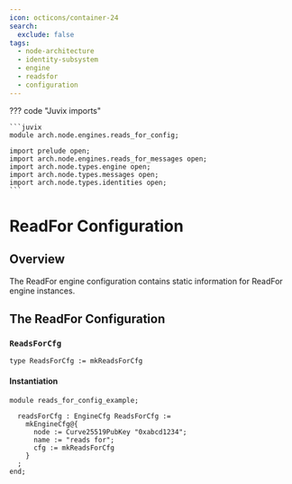 ```yaml
---
icon: octicons/container-24
search:
  exclude: false
tags:
  - node-architecture
  - identity-subsystem
  - engine
  - readsfor
  - configuration
---
```


??? code "Juvix imports"

    ```juvix
    module arch.node.engines.reads_for_config;

    import prelude open;
    import arch.node.engines.reads_for_messages open;
    import arch.node.types.engine open;
    import arch.node.types.messages open;
    import arch.node.types.identities open;
    ```

# ReadFor Configuration

## Overview

The ReadFor engine configuration contains static information for ReadFor engine instances.

## The ReadFor Configuration

### `ReadsForCfg`

<!-- --8<-- [start:ReadsForCfg] -->
```juvix
type ReadsForCfg := mkReadsForCfg
```
<!-- --8<-- [end:ReadsForCfg] -->

#### Instantiation

<!-- --8<-- [start:readsForCfg] -->
```juvix extract-module-statements
module reads_for_config_example;

  readsForCfg : EngineCfg ReadsForCfg :=
    mkEngineCfg@{
      node := Curve25519PubKey "0xabcd1234";
      name := "reads for";
      cfg := mkReadsForCfg
    }
  ;
end;
```
<!-- --8<-- [end:readsForCfg] -->
